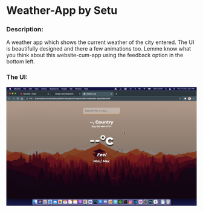 # Weather-App by Setu

### Description:

A weather app which shows the current weather of the city entered. The UI is beautifully designed and there a few animations too. Lemme know what you think about this website-cum-app using the feedback option in the bottom left.

### The UI:

<img src="The UI.png" alt="UI">